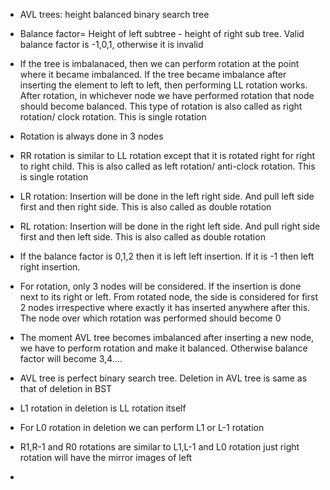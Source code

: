 * AVL trees: height balanced binary search tree

* Balance factor= Height of left subtree - height of right sub tree. Valid balance factor is -1,0,1, otherwise it is invalid

* If the tree is imbalanaced, then we can perform rotation at the point where it became imbalanced. If the tree became imbalance after inserting the element to left to left, then performing LL rotation works. After rotation, in whichever node we have performed rotation that node should become balanced. This type of rotation is also called as right rotation/ clock rotation. This is single rotation

* Rotation is always done in 3 nodes

* RR rotation is similar to LL rotation except that it is rotated right for right to right child. This is also called as left rotation/ anti-clock rotation. This is single rotation

* LR rotation: Insertion will be done in the left right side. And pull left side first and then right side. This is also called as double rotation

* RL rotation: Insertion will be done in the right left side. And pull right side first and then left side. This is also called as double rotation

* If the balance factor is 0,1,2 then it is left left insertion. If it is -1 then left right insertion.

* For rotation, only 3 nodes will be considered. If the insertion is done next to its right or left. From rotated node, the side is considered for first 2 nodes irrespective where exactly it has inserted anywhere after this. The node over which rotation was performed should become 0

* The moment AVL tree becomes imbalanced after inserting a new node, we have to perform rotation and make it balanced. Otherwise balance factor will become 3,4.... 

* AVL tree is perfect binary search tree. Deletion in AVL tree is same as that of deletion in BST

* L1 rotation in deletion is LL rotation itself

* For L0 rotation in deletion we can perform L1 or L-1 rotation

* R1,R-1 and R0 rotations are similar to L1,L-1 and L0 rotation just right rotation will have the mirror images of left

* 